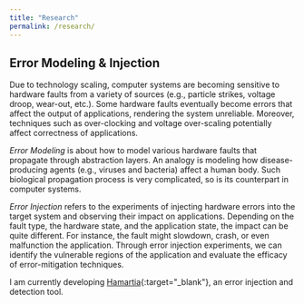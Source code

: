```yaml
---
title: "Research"
permalink: /research/
---
```


## Error Modeling & Injection
Due to technology scaling, computer systems are becoming sensitive to hardware faults from a variety of sources (e.g., particle strikes, voltage droop, wear-out, etc.). Some hardware faults eventually become errors that affect the output of applications, rendering the system unreliable. Moreover, techniques such as over-clocking and voltage over-scaling potentially affect correctness of applications.

*Error Modeling* is about how to model various hardware faults that propagate through abstraction layers. An analogy is modeling how disease-producing agents (e.g., viruses and bacteria) affect a human body. Such biological propagation process is very complicated, so is its counterpart in computer systems. 

*Error Injection* refers to the experiments of injecting hardware errors into the target system and observing their impact on applications. Depending on the fault type, the hardware state, and the application state, the impact can be quite different. For instance, the fault might slowdown, crash, or even malfunction the application. Through error injection experiments, we can identify the vulnerable regions of the application and evaluate the efficacy of error-mitigation techniques.  

I am currently developing [Hamartia](http://lph.ece.utexas.edu/users/hamartia/){:target="_blank"}, an error injection and detection tool. 

